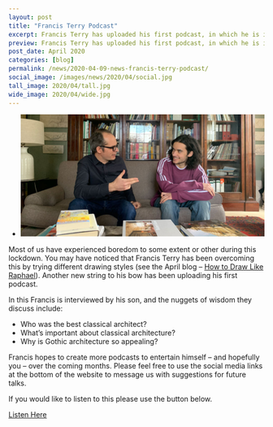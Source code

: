 ```yaml
---
layout: post
title: "Francis Terry Podcast"
excerpt: Francis Terry has uploaded his first podcast, in which he is interviewed by his son. Francis hopes to create more podcasts to entertain himself – and hopefully you – over the coming months.
preview: Francis Terry has uploaded his first podcast, in which he is interviewed by his son. Francis hopes to create more podcasts to entertain himself – and hopefully you – over the coming months.
post_date: April 2020
categories: [blog]
permalink: /news/2020-04-09-news-francis-terry-podcast/
social_image: /images/news/2020/04/social.jpg
tall_image: 2020/04/tall.jpg
wide_image: 2020/04/wide.jpg
---
```


<ul class="list">
	<li class="full">
		<a class="fancybox" rel="group" href="/images/news/2020/04/01.jpg">
			<img src="/images/news/2020/04/thumbs/01.jpg" alt="Francis is interviewed by his son." />
		</a>
	</li>
</ul>

Most of us have experienced boredom to some extent or other during this lockdown. You may have noticed that Francis Terry has been overcoming this by trying different drawing styles (see the April blog – <a href="/thoughts/how-to-draw-like-raphael/" alt="How to Draw Like Raphael">How to Draw Like Raphael</a>).  Another new string to his bow has been uploading his first podcast.

In this Francis is interviewed by his son, and the nuggets of wisdom they discuss include:
<ul>
<li>Who was the best classical architect?</li>
<li>What’s important about classical architecture?</li>
<li>Why is Gothic architecture so appealing?</li>
</ul>

Francis hopes to create more podcasts to entertain himself – and hopefully you – over the coming months. Please feel free to use the social media links at the bottom of the website to message us with suggestions for future talks.

If you would like to listen to this please use the button below.

<a href="https://soundcloud.com/user-365839898/palladio-classical-and-gothic-architecture" class="button" rel="nofollow noopener noreferrer" target="_blank">Listen Here</a>